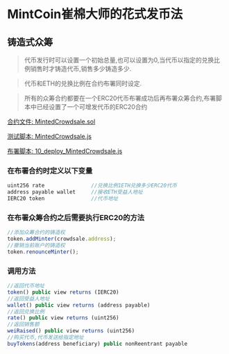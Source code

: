 # MintCoin崔棉大师的花式发币法

## 铸造式众筹

> 代币发行时可以设置一个初始总量,也可以设置为0,当代币以指定的兑换比例销售时才铸造代币,销售多少铸造多少.

> 代币和ETH的兑换比例在合约布署同时设定.

> 所有的众筹合约都要在一个ERC20代币布署成功后再布署众筹合约,布署脚本中已经设置了一个可增发代币的ERC20合约


[合约文件: MintedCrowdsale.sol](https://github.com/Fankouzu/MintCoin/blob/master/contracts/Crowdsale/MintedCrowdsale.sol)

[测试脚本: MintedCrowdsale.js](https://github.com/Fankouzu/MintCoin/blob/master/test/Crowdsale/MintedCrowdsale.js)

[布署脚本: 10_deploy_MintedCrowdsale.js](https://github.com/Fankouzu/MintCoin/blob/master/migrations/10_deploy_MintedCrowdsale.js)

### 在布署合约时定义以下变量
```javascript
uint256 rate               //兑换比例1ETH兑换多少ERC20代币
address payable wallet     //接收ETH受益人地址
IERC20 token               //代币地址
```
### 在布署众筹合约之后需要执行ERC20的方法
```javascript
//添加众筹合约的铸造权
token.addMinter(crowdsale.address);        
//撤销当前账户的铸造权
token.renounceMinter();                    
```
### 调用方法
```javascript
//返回代币地址
token() public view returns (IERC20)          
//返回受益人地址              
wallet() public view returns (address payable)              
//返回兑换比例
rate() public view returns (uint256) 
//返回销售额
weiRaised() public view returns (uint256)         
//购买代币,代币发送给指定地址          
buyTokens(address beneficiary) public nonReentrant payable           
```
